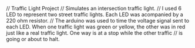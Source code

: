 // Traffic Light Project
// Simulates an intersection traffic light. 
// I used 6 LED to represent two street traffic lights. Each LED was acompanied by a 220 ohm resistor.
// The arduino was used to time the voltage signal sent to each LED. When one traffic light was green or yellow, the other was in red just like a real traffic light. One way is at a stop while the other traffic 
// is going or about to halt.
